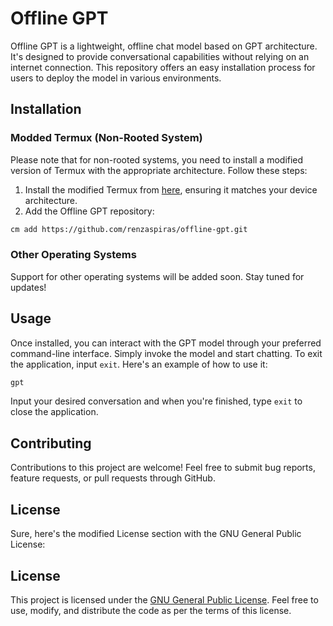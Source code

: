# Offline GPT

Offline GPT is a lightweight, offline chat model based on GPT architecture. It's designed to provide conversational capabilities without relying on an internet connection. This repository offers an easy installation process for users to deploy the model in various environments.

## Installation

### Modded Termux (Non-Rooted System)

Please note that for non-rooted systems, you need to install a modified version of Termux with the appropriate architecture. Follow these steps:

1. Install the modified Termux from [here](https://github.com/renzaspiras/arch-termux.git), ensuring it matches your device architecture.
2. Add the Offline GPT repository:

```bash
cm add https://github.com/renzaspiras/offline-gpt.git
```

### Other Operating Systems

Support for other operating systems will be added soon. Stay tuned for updates!

## Usage
Once installed, you can interact with the GPT model through your preferred command-line interface. Simply invoke the model and start chatting. To exit the application, input `exit`. Here's an example of how to use it:
```bash
gpt
```
Input your desired conversation and when you're finished, type `exit` to close the application.

## Contributing

Contributions to this project are welcome! Feel free to submit bug reports, feature requests, or pull requests through GitHub.

## License

Sure, here's the modified License section with the GNU General Public License:

## License

This project is licensed under the [GNU General Public License](LICENSE). Feel free to use, modify, and distribute the code as per the terms of this license.